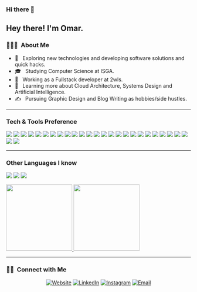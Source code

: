 ### Hi there 👋


<h2> Hey there! I'm Omar.</h2>

<h3> 👨🏻‍💻 &nbsp;About Me </h3>

- 🤔 &nbsp; Exploring new technologies and developing software solutions and quick hacks.
- 🎓 &nbsp; Studying Computer Science at ISGA.
- 💼 &nbsp; Working as a Fullstack developer at 2wls.
- 🌱 &nbsp; Learning more about Cloud Architecture, Systems Design and Artificial Intelligence.
- ✍️ &nbsp; Pursuing Graphic Design and Blog Writing as hobbies/side hustles.

---


### Tech & Tools Preference

<img src="https://img.shields.io/badge/-HTML5-E34F26?style=flat&logo=html5&logoColor=white"> <img src="https://img.shields.io/badge/-CSS3-1572B6?style=flat&logo=css3&logoColor=white">
<img src="https://img.shields.io/badge/-Bootstrap-563D7C?style=flat&logo=bootstrap&logoColor=white">
<img src="https://img.shields.io/badge/-Php-232531?style=flat&logo=php&logoColor=white">
<img src="https://img.shields.io/badge/-Laravel-232531?style=flat&logo=laravel&logoColor=red">
<img src="https://img.shields.io/badge/-Symfony-ffffff?style=flat&logo=symfony&logoColor=black">
<img src="https://img.shields.io/badge/-JavaScript-eed718?style=flat&logo=javascript&logoColor=ffffff">
<img src="https://img.shields.io/badge/-Sass-cc6699?style=flat&logo=sass&logoColor=ffffff">
<img src="https://img.shields.io/badge/-React-000000?style=flat&logo=react&logoColor=00c8ff">
<img src="https://img.shields.io/badge/-MongoDB-4DB33D?style=flat&logo=mongodb&logoColor=FFFFFF">
<img src="https://img.shields.io/badge/-GraphQL-e535ab?style=flat&logo=graphql&logoColor=FFFFFF">
<img src="https://img.shields.io/badge/-MySQL-F29111?style=flat&logo=mysql&logoColor=FFFFFF">
<img src="https://img.shields.io/badge/-Express.js-787878?style=flat">
<img src="https://img.shields.io/badge/-Node.js-3C873A?style=flat&logo=Node.js&logoColor=white">
<img src="https://img.shields.io/badge/-Firebase-FFA611?style=flat&logo=firebase&logoColor=FFFFFF">
<img src="http://img.shields.io/badge/-Google%20Cloud%20Platform-4285F4?style=flat&logo=google%20cloud&logoColor=white">
<img src="https://img.shields.io/badge/-Progressive Web Apps-5A0FC8?style=flat">
<img src="http://img.shields.io/badge/-Git-F1502F?style=flat&logo=git&logoColor=FFFFFF">
<img src="http://img.shields.io/badge/-Github-000000?style=flat&logo=github&logoColor=FFFFFF">
<img src="http://img.shields.io/badge/-VS%20Code-007ACC?style=flat&logo=visual%20studio%20code&logoColor=white">
<img src="http://img.shields.io/badge/-Heroku-430098?style=flat&logo=heroku&logoColor=white">
<img src="http://img.shields.io/badge/-Spring%20Boot-green?style=flat&logo=spring&logoColor=white">
<img src="http://img.shields.io/badge/-Java-orange?style=flat&logo=java&logoColor=white">
<img src="http://img.shields.io/badge/-Vue.js-green?style=flat&logo=vue.js&logoColor=white">
<img src="http://img.shields.io/badge/-Android-green?style=flat&logo=android&logoColor=white">
<img src="http://img.shields.io/badge/-React%20native-blue?style=flat&logo=react%20native&logoColor=white">
<img src="http://img.shields.io/badge/-Ionic-blue?style=flat&logo=ionic&logoColor=white">

---

### Other Languages I know
<img src="http://img.shields.io/badge/-Java-F89820?style=flat&logo=java&logoColor=white"> <img src="https://img.shields.io/badge/-C%20&%20C++-659ad2?style=flat&logo=c%2B%2B&logoColor=ffffff"> <img src="https://img.shields.io/badge/-Python-black?style=flat&logo=python&logoColor=white"> 

<a href="https://github.com/AVS1508">
  <img height="180em" src="https://github-readme-stats.vercel.app/api?username=omaraligit&theme=buefy&show_icons=true" />
  <img height="180em" src="https://github-readme-stats.vercel.app/api/top-langs/?username=omaraligit&theme=buefy&layout=compact" />
</a>

---

<h3> 🤝🏻 &nbsp;Connect with Me </h3>

<p align="center">
<a href="https://www.cdojo.dev/"><img alt="Website" src="https://img.shields.io/badge/Website-www.cdojo.dev-blue?style=flat-square&logo=google-chrome"></a>
<a href="https://www.linkedin.com/in/ait-ben-ali-omar-69699013a/"><img alt="LinkedIn" src="https://img.shields.io/badge/LinkedIn-Omar%20ait%20benali-blue?style=flat-square&logo=linkedin"></a>
<a href="https://www.instagram.com/oaba_omar/"><img alt="Instagram" src="https://img.shields.io/badge/Instagram-oaba_omar-blue?style=flat-square&logo=instagram"></a>
<a href="mailto:omarali0601520286@gmail.com"><img alt="Email" src="https://img.shields.io/badge/Email-omarali0601520286@gmail.com-blue?style=flat-square&logo=gmail"></a>
</p>
